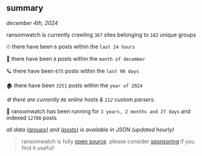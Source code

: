 
## summary
_december 4th, 2024_

ransomwatch is currently crawling `367` sites belonging to `182` unique groups

⏲ there have been `6` posts within the `last 24 hours`

🦈 there have been `8` posts within the `month of december`

🪐 there have been `675` posts within the `last 90 days`

🏚 there have been `3251` posts within the `year of 2024`

_⚙️ there are currently `86` online hosts & `112` custom parsers._

🦕 ransomwatch has been running for `3 years, 2 months and 27 days` and indexed `12708` posts

_all data  [(groups)](http://ransomwhat.telemetry.ltd/groups) and [(posts)](http://ransomwhat.telemetry.ltd/posts) is available in JSON (updated hourly)_

> ransomwatch is fully [open source](https://github.com/joshhighet/ransomwatch#ransomwatch--). please consider [sponsoring](https://github.com/sponsors/joshhighet) if you find it useful!
